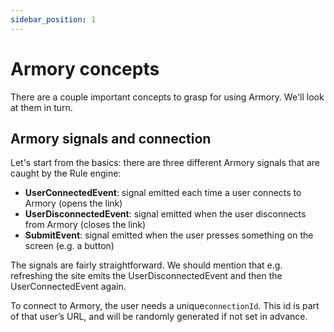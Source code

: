 ```yaml
---
sidebar_position: 1
---
```


# Armory concepts

There are a couple important concepts to grasp for using Armory. We'll look at them in turn.

## Armory signals and connection

Let's start from the basics: there are three different Armory signals that are caught by the Rule engine:
* **UserConnectedEvent**: signal emitted each time a user connects to Armory (opens the link)
* **UserDisconnectedEvent**: signal emitted when the user disconnects from Armory (closes the link)
* **SubmitEvent**: signal emitted when the user presses something on the screen (e.g. a button)

The signals are fairly straightforward. We should mention that e.g. refreshing the site emits the UserDisconnectedEvent and then the UserConnectedEvent again.

To connect to Armory, the user needs a unique`connectionId`. This id is part of that user’s URL, and will be randomly generated if not set in advance. 
